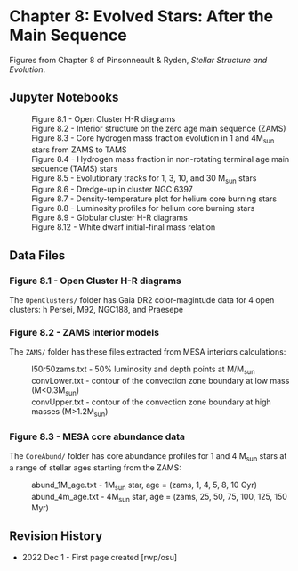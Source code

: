# Chapter 8: Evolved Stars: After the Main Sequence

Figures from Chapter 8 of Pinsonneault & Ryden, *Stellar Structure and Evolution*.

## Jupyter Notebooks
<dl>
  <dd>Figure 8.1 - Open Cluster H-R diagrams
  <dd>Figure 8.2 - Interior structure on the zero age main sequence (ZAMS)
  <dd>Figure 8.3 - Core hydrogen mass fraction evolution in 1 and 4M<sub>sun</sub> stars from ZAMS to TAMS
  <dd>Figure 8.4 - Hydrogen mass fraction in non-rotating terminal age main sequence (TAMS) stars
  <dd>Figure 8.5 - Evolutionary tracks for 1, 3, 10, and 30 M<sub>sun</sub> stars
  <dd>Figure 8.6 - Dredge-up in cluster NGC 6397
  <dd>Figure 8.7 - Density-temperature plot for helium core burning stars
  <dd>Figure 8.8 - Luminosity profiles for helium core burning stars
  <dd>Figure 8.9 - Globular cluster H-R diagrams
  <dd>Figure 8.12 - White dwarf initial-final mass relation
</dl>

## Data Files

### Figure 8.1 - Open Cluster H-R diagrams

The `OpenClusters/` folder has Gaia DR2 color-magintude data for 4 open clusters: h Persei, M92, NGC188, and Praesepe

### Figure 8.2 - ZAMS interior models 

The `ZAMS/` folder has these files extracted from MESA interiors calculations:
<dl>
  <dd>l50r50zams.txt - 50% luminosity and depth points at M/M<sub>sun</sub>
  <dd>convLower.txt - contour of the convection zone boundary at low mass (M<0.3M<sub>sun</sub>)
  <dd>convUpper.txt - contour of the convection zone boundary at high masses (M>1.2M<sub>sun</sub>)
</dl>

### Figure 8.3 - MESA core abundance data

The `CoreAbund/` folder has core abundance profiles for 1 and 4 M<sub>sun</sub> stars at a range
of stellar ages starting from the ZAMS:
<dl>
  <dd>abund_1M_age.txt - 1M<sub>sun</sub> star, age = (zams, 1, 4, 5, 8, 10 Gyr)
  <dd>abund_4m_age.txt - 4M<sub>sun</sub> star, age = (zams, 25, 50, 75, 100, 125, 150 Myr)
</dl>


## Revision History

 * 2022 Dec 1 - First page created [rwp/osu]
